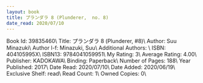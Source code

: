 ```yaml
---
layout: book
title: プランダラ 8 (Plunderer,  no. 8)
date_read: 2020/07/10
---
```


Book Id: 39835460\ 
Title: プランダラ 8 (Plunderer, #8)\ 
Author: Suu Minazuki\ 
Author l-f: Minazuki, Suu\ 
Additional Authors: \ 
ISBN: 404105995X\ 
ISBN13: 9784041059951\ 
My Rating: 3\ 
Average Rating: 4.00\ 
Publisher: KADOKAWA\ 
Binding: Paperback\ 
Number of Pages: 188\ 
Year Published: 2017\ 
Date Read: 2020/07/10\ 
Date Added: 2020/06/19\ 
Exclusive Shelf: read\ 
Read Count: 1\ 
Owned Copies: 0\ 

